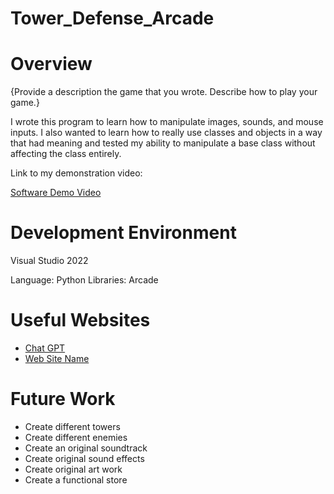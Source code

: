 # Tower_Defense_Arcade

# Overview

{Provide a description the game that you wrote. Describe how to play your game.}

I wrote this program to learn how to manipulate images, sounds, and mouse inputs.
I also wanted to learn how to really use classes and objects in a way that had
meaning and tested my ability to manipulate a base class without affecting the
class entirely.

Link to my demonstration video:

[Software Demo Video](http://youtube.link.goes.here)

# Development Environment

Visual Studio 2022

Language: Python
Libraries: Arcade

# Useful Websites

* [Chat GPT]([http://url.link.goes.here](https://openai.com/blog/chatgpt))
* [Web Site Name](http://url.link.goes.here)

# Future Work

* Create different towers
* Create different enemies
* Create an original soundtrack
* Create original sound effects
* Create original art work
* Create a functional store
